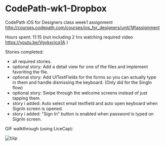 # CodePath-wk1-Dropbox
CodePath iOS for Designers class week1 assignment http://courses.codepath.com/courses/ios_for_designers/unit/1#!assignment


Hours spent: 11:15 (not including 2 hrs watching required video https://youtu.be/Vgykxcjcq1A )

Stories completed:
- all required stories.
- optional story: Add a detail view for one of the files and implement favoriting the file.
- optional story: Add UITextFields for the forms so you can actually type in them and handle dismissing the keyboard. (Only did for the SingIn flow)
- optional story: Swipe through the welcome screens instead of just tapping them.
- story i added: Auto select email textfield and auto open keyboard when SignIn screen is opened.
- story i added: "Sign In" button is enabled when password is typed on SignIn screen.

GIF walkthrough (using LiceCap):

![tiiip](https://cloud.githubusercontent.com/assets/14037687/12871774/61a45a6a-cd3f-11e5-9216-8dc37fa9ed22.gif)
